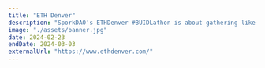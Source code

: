 ```yaml
---
title: "ETH Denver"
description: "SporkDAO’s ETHDenver #BUIDLathon is about gathering like-minds around a common purpose. Distributed computing is the future, and Colorado is a leading community supporting this emerging technology.‍"
image: "./assets/banner.jpg"
date: 2024-02-23
endDate: 2024-03-03
externalUrl: "https://www.ethdenver.com/"
---
```

